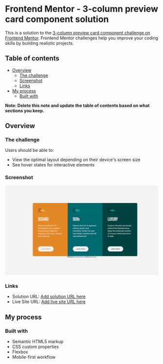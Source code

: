 # Frontend Mentor - 3-column preview card component solution

This is a solution to the [3-column preview card component challenge on Frontend Mentor](https://www.frontendmentor.io/challenges/3column-preview-card-component-pH92eAR2-). Frontend Mentor challenges help you improve your coding skills by building realistic projects. 

## Table of contents

- [Overview](#overview)
  - [The challenge](#the-challenge)
  - [Screenshot](#screenshot)
  - [Links](#links)
- [My process](#my-process)
  - [Built with](#built-with)


**Note: Delete this note and update the table of contents based on what sections you keep.**

## Overview

### The challenge

Users should be able to:

- View the optimal layout depending on their device's screen size
- See hover states for interactive elements

### Screenshot

![Screenshot_mobile](https://github.com/clarafuwen/FM_Projects/blob/d8b9b7069c0fc547b85315e2110b9c9adbc65e93/columnPreviewCardComponent/screencapture_mobile.png)


### Links

- Solution URL: [Add solution URL here](https://github.com/clarafuwen/FM_Projects/tree/main/columnPreviewCardComponent)
- Live Site URL: [Add live site URL here](https://eloquent-basbousa-d651d9.netlify.app/)

## My process

### Built with

- Semantic HTML5 markup
- CSS custom properties
- Flexbox
- Mobile-first workflow
